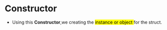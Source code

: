 # Constructor

- Using this **Constructor**,we creating the <mark> instance or object </mark>for the struct.